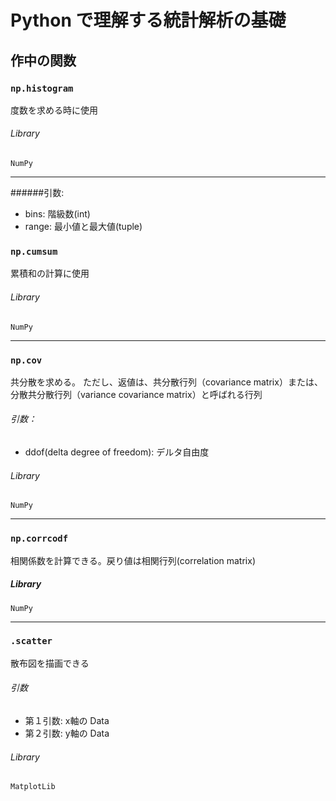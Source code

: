 # Python で理解する統計解析の基礎

## 作中の関数

### `np.histogram`
度数を求める時に使用

###### Library
`NumPy`

---

######引数:

- bins: 階級数(int)
- range: 最小値と最大値(tuple)

### `np.cumsum`
累積和の計算に使用

###### Library
`NumPy`

---
### `np.cov`
共分散を求める。
ただし、返値は、共分散行列（covariance matrix）または、分散共分散行列（variance covariance matrix）と呼ばれる行列
###### 引数：
- ddof(delta degree of freedom): デルタ自由度
###### Library
`NumPy`

---
### `np.corrcodf`
相関係数を計算できる。戻り値は相関行列(correlation matrix)
##### Library
`NumPy`

---
### `.scatter`
散布図を描画できる

###### 引数
- 第１引数: x軸の Data
- 第２引数: y軸の Data

###### Library
`MatplotLib`
